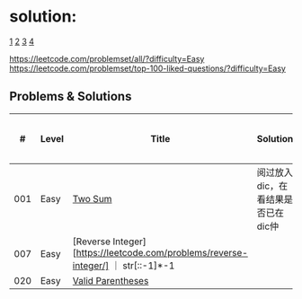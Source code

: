 
# solution:

[1](https://github.com/qiyuangong/leetcode)
[2](https://github.com/TheAlgorithms/Python/blob/master/DIRECTORY.md)
[3](https://github.com/csujedihy/lc-all-solutions/blob/master/001.two-sum/question.md)
[4](https://www.jianshu.com/p/a6aa07fc9f05)

https://leetcode.com/problemset/all/?difficulty=Easy
https://leetcode.com/problemset/top-100-liked-questions/?difficulty=Easy

## Problems & Solutions

| #   | Level | Title | Solution | Basic idea (One line) |
|-----| ----- | ----- | -------- | --------------------- |
| 001 | Easy  | [Two Sum](https://leetcode.com/problems/two-sum/) | 阅过放入dic，在看结果是否已在dic仲
| 007 | Easy  | [Reverse Integer][https://leetcode.com/problems/reverse-integer/] ｜ str[::-1]*-1
| 020 | Easy  | [Valid Parentheses](https://leetcode.com/problems/valid-parentheses/) | 